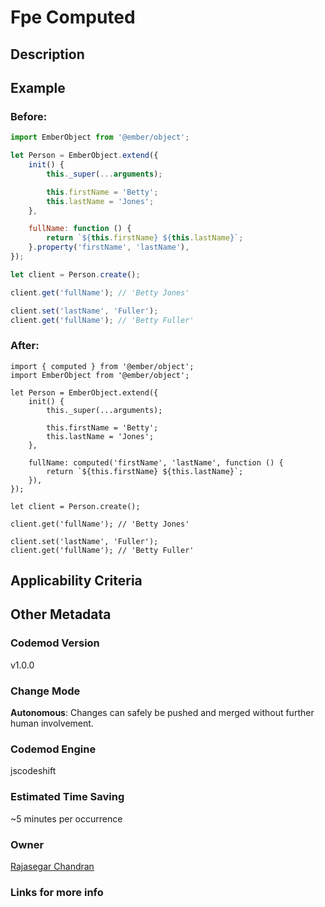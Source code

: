 # Fpe Computed

## Description

## Example

### Before:

```jsx
import EmberObject from '@ember/object';

let Person = EmberObject.extend({
	init() {
		this._super(...arguments);

		this.firstName = 'Betty';
		this.lastName = 'Jones';
	},

	fullName: function () {
		return `${this.firstName} ${this.lastName}`;
	}.property('firstName', 'lastName'),
});

let client = Person.create();

client.get('fullName'); // 'Betty Jones'

client.set('lastName', 'Fuller');
client.get('fullName'); // 'Betty Fuller'
```

### After:

```tsx
import { computed } from '@ember/object';
import EmberObject from '@ember/object';

let Person = EmberObject.extend({
	init() {
		this._super(...arguments);

		this.firstName = 'Betty';
		this.lastName = 'Jones';
	},

	fullName: computed('firstName', 'lastName', function () {
		return `${this.firstName} ${this.lastName}`;
	}),
});

let client = Person.create();

client.get('fullName'); // 'Betty Jones'

client.set('lastName', 'Fuller');
client.get('fullName'); // 'Betty Fuller'
```

## Applicability Criteria

## Other Metadata

### Codemod Version

v1.0.0

### Change Mode

**Autonomous**: Changes can safely be pushed and merged without further human involvement.

### **Codemod Engine**

jscodeshift

### Estimated Time Saving

~5 minutes per occurrence

### Owner

[Rajasegar Chandran](https://github.com/rajasegar)

### Links for more info
